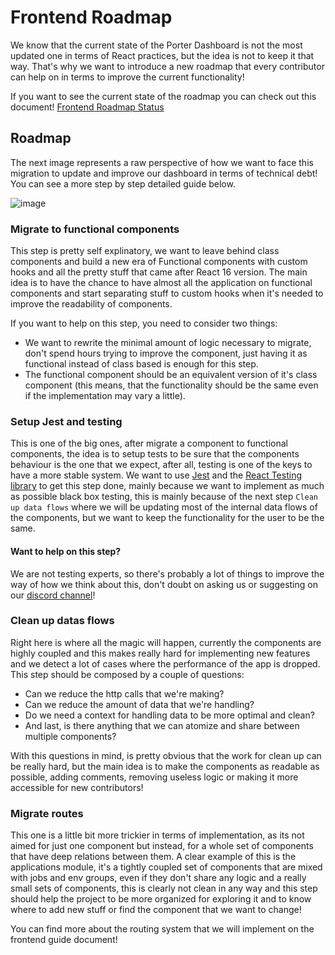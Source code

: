 # Frontend Roadmap

We know that the current state of the Porter Dashboard is not the most updated one in terms of React practices, but the idea is not to keep it that way. That's why we want to introduce a new roadmap that every contributor can help on in terms to improve the current functionality!

If you want to see the current state of the roadmap you can check out this document! [Frontend Roadmap Status]()

## Roadmap

The next image represents a raw perspective of how we want to face this migration to update and improve our dashboard in terms of technical debt! You can see a more step by step detailed guide below.

![image](https://user-images.githubusercontent.com/23369263/128541304-4e7a8d3d-08f5-4c3c-841f-91f8abfbef4c.png)

### Migrate to functional components

This step is pretty self explinatory, we want to leave behind class components and build a new era of Functional components with custom hooks and all the pretty stuff that came after React 16 version. The main idea is to have the chance to have almost all the application on functional components and start separating stuff to custom hooks when it's needed to improve the readability of components.

If you want to help on this step, you need to consider two things:

- We want to rewrite the minimal amount of logic necessary to migrate, don't spend hours trying to improve the component, just having it as functional instead of class based is enough for this step.
- The functional component should be an equivalent version of it's class component (this means, that the functionality should be the same even if the implementation may vary a little).

### Setup Jest and testing

This is one of the big ones, after migrate a component to functional components, the idea is to setup tests to be sure that the components behaviour is the one that we expect, after all, testing is one of the keys to have a more stable system. We want to use [Jest](https://jestjs.io/docs/getting-started) and the [React Testing library](https://testing-library.com/docs/react-testing-library/intro/) to get this step done, mainly because we want to implement as much as possible black box testing, this is mainly because of the next step `Clean up data flows` where we will be updating most of the internal data flows of the components, but we want to keep the functionality for the user to be the same.

#### Want to help on this step?

We are not testing experts, so there's probably a lot of things to improve the way of how we think about this, don't doubt on asking us or suggesting on our [discord channel](https://discord.gg/GJynMR3KXK)!

### Clean up datas flows

Right here is where all the magic will happen, currently the components are highly coupled and this makes really hard for implementing new features and we detect a lot of cases where the performance of the app is dropped.
This step should be composed by a couple of questions:

- Can we reduce the http calls that we're making?
- Can we reduce the amount of data that we're handling?
- Do we need a context for handling data to be more optimal and clean?
- And last, is there anything that we can atomize and share between multiple components?

With this questions in mind, is pretty obvious that the work for clean up can be really hard, but the main idea is to make the components as readable as possible, adding comments, removing useless logic or making it more accessible for new contributors!

### Migrate routes

This one is a little bit more trickier in terms of implementation, as its not aimed for just one component but instead, for a whole set of components that have deep relations between them. A clear example of this is the applications module, it's a tightly coupled set of components that are mixed with jobs and env groups, even if they don't share any logic and a really small sets of components, this is clearly not clean in any way and this step should help the project to be more organized for exploring it and to know where to add new stuff or find the component that we want to change!

You can find more about the routing system that we will implement on the frontend guide document!
